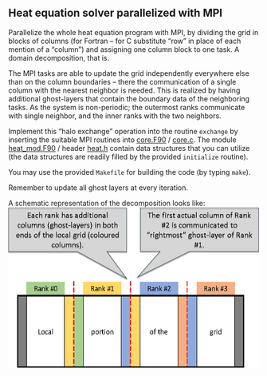 ## Heat equation solver parallelized with MPI

Parallelize the whole heat equation program with MPI, by dividing the grid in
blocks of columns (for Fortran – for C substitute “row” in place of
each mention of a “column”) and assigning one column block to one
task. A domain decomposition, that is.  

The MPI tasks are able to update the grid independently everywhere else than
on the column boundaries – there the communication of a single column with the
nearest neighbor is needed. This is realized by having additional
ghost-layers that contain the boundary data of the neighboring
tasks. As the system is non-periodic; the outermost ranks communicate
with single neighbor, and the inner ranks with the two neighbors.

Implement this “halo exchange” operation into the routine `exchange` by
inserting the suitable MPI routines into [core.F90](fortran/core.F90) /
[core.c](c/core.c). The module [heat_mod.F90](fortran/heat_mod.F90) / header [heat.h](c/heat.h)
contain data structures that you can utilize (the data structures are readily filled by the provided 
`initialize` routine).

You may use the provided ```Makefile``` for building the 
code (by typing ```make```). 

Remember to update all ghost layers at every iteration.

A schematic representation of the decomposition looks like:
![img](img/domain_decomposition.png)

